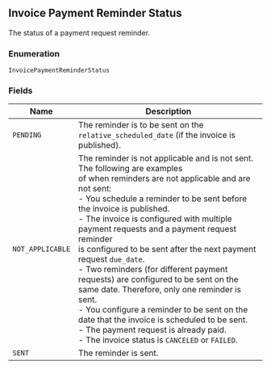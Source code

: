 ## Invoice Payment Reminder Status

The status of a payment request reminder.

### Enumeration

`InvoicePaymentReminderStatus`

### Fields

| Name | Description |
|  --- | --- |
| `PENDING` | The reminder is to be sent on the `relative_scheduled_date` (if the invoice is published). |
| `NOT_APPLICABLE` | The reminder is not applicable and is not sent. The following are examples<br>of when reminders are not applicable and are not sent:<br>- You schedule a reminder to be sent before the invoice is published.<br>- The invoice is configured with multiple payment requests and a payment request reminder<br>is configured to be sent after the next payment request `due_date`.<br>- Two reminders (for different payment requests) are configured to be sent on the<br>same date. Therefore, only one reminder is sent.<br>- You configure a reminder to be sent on the date that the invoice is scheduled to be sent.<br>- The payment request is already paid.<br>- The invoice status is `CANCELED` or `FAILED`. |
| `SENT` | The reminder is sent. |

